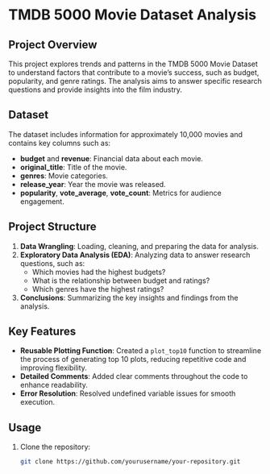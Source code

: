 # TMDB 5000 Movie Dataset Analysis

## Project Overview
This project explores trends and patterns in the TMDB 5000 Movie Dataset to understand factors that contribute to a movie’s success, such as budget, popularity, and genre ratings. The analysis aims to answer specific research questions and provide insights into the film industry.

## Dataset
The dataset includes information for approximately 10,000 movies and contains key columns such as:
- **budget** and **revenue**: Financial data about each movie.
- **original_title**: Title of the movie.
- **genres**: Movie categories.
- **release_year**: Year the movie was released.
- **popularity**, **vote_average**, **vote_count**: Metrics for audience engagement.

## Project Structure
1. **Data Wrangling**: Loading, cleaning, and preparing the data for analysis.
2. **Exploratory Data Analysis (EDA)**: Analyzing data to answer research questions, such as:
   - Which movies had the highest budgets?
   - What is the relationship between budget and ratings?
   - Which genres have the highest ratings?
3. **Conclusions**: Summarizing the key insights and findings from the analysis.

## Key Features
- **Reusable Plotting Function**: Created a `plot_top10` function to streamline the process of generating top 10 plots, reducing repetitive code and improving flexibility.
- **Detailed Comments**: Added clear comments throughout the code to enhance readability.
- **Error Resolution**: Resolved undefined variable issues for smooth execution.

## Usage
1. Clone the repository:
   ```bash
   git clone https://github.com/yourusername/your-repository.git
